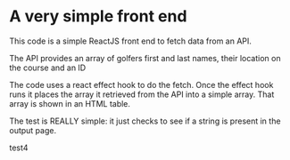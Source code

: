 
# A very simple front end

This code is a simple ReactJS front end to fetch data from an API.

The API provides an array of golfers first and last names, their location on the course and an ID

The code uses a react effect hook to do the fetch. Once the effect hook runs it places the array it retrieved from the API into a simple array. That array is shown in an HTML table.

The test is REALLY simple: it just checks to see if a string is present in the output page.

test4